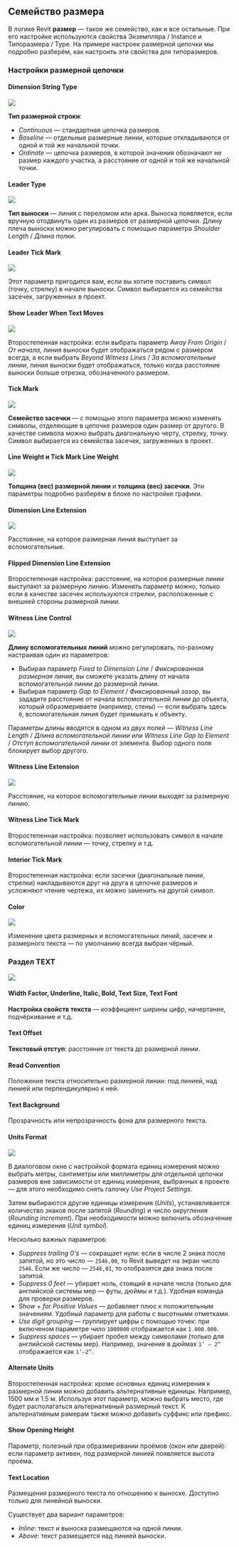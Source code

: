 ## Семейство размера

В логике Revit **размер** — такое же семейство, как и все остальные. При его настройке используются свойства Экземпляра / Instance и Типоразмера / Type. На примере настроек размерной цепочки мы подробно разберём, как настроить эти свойства для типоразмеров.

### Настройки размерной цепочки

#### Dimension String Type

![](/img/RVS_18/1670067590_block-2-manual-dimentions-1.gif)

**Тип размерной строки**:

- _Continuous_ — стандартная цепочка размеров.
- _Baseline_ — отдельные размерные линии, которые откладываются от одной и той же начальной точки.
- _Ordinate_ — цепочка размеров, в которой значения обозначают не размер каждого участка, а расстояние от одной и той же начальной точки.

#### Leader Type

![](/img/RVS_18/1670067629_block-2-manual-dimentions-2.gif)

**Тип выноски** — линия с переломом или арка. Выноска появляется, если вручную отодвинуть один из размеров от размерной цепочки. Длину плеча выноски можно регулировать с помощью параметра _Shoulder Length_ / _Длина полки_.

#### Leader Tick Mark

![](/img/RVS_18/1670067664_block-2-manual-dimentions-3.gif)

Этот параметр пригодится вам, если вы хотите поставить символ (точку, стрелку) в начале выноски. Символ выбирается из семейства засечек, загруженных в проект.

#### Show Leader When Text Moves

![](/img/RVS_18/1670067707_block-2-manual-dimentions-4.gif)

Второстепенная настройка: если выбрать параметр _Away From Origin_ / _От начала_, линия выноски будет отображаться рядом с размером всегда, а если выбрать _Beyond Witness Lines_ / _За вспомогательные линии_, линия выноски будет отображаться, только когда расстояние выноски больше отрезка, обозначенного размером.

#### Tick Mark

![](/img/RVS_18/1670067743_block-2-manual-dimentions-5.gif)

**Семейство засечки** — с помощью этого параметра можно изменять символы, отделяющие в цепочке размеров один размер от другого. В качестве символа можно выбрать диагональную черту, стрелку, точку. Символ выбирается из семейства засечек, загруженных в проект.

#### Line Weight и Tick Mark Line Weight

![](/img/RVS_18/1670067798_block-2-manual-dimentions-6.gif)

**Толщина (вес) размерной линии** и **толщина (вес) засечки**. Эти параметры подробно разберём в блоке по настройке графики.

#### Dimension Line Extension

![](/img/RVS_18/1670067842_block-2-manual-dimentions-7.gif)

Расстояние, на которое размерная линия выступает за вспомогательные.

#### Flipped Dimension Line Extension

Второстепенная настройка: расстояние, на которое размерные линии выступают за размерную линию. Изменять параметр можно, только если в качестве засечек используются стрелки, расположенные с внешней стороны размерной линии.

#### Witness Line Control

![](/img/RVS_18/1670067886_block-2-manual-dimentions-8.gif)

**Длину вспомогательных линий** можно регулировать, по-разному настраивая один из параметров:

- Выбирая параметр _Fixed to Dimension Line_ / _Фиксированная размерная линия_, вы сможете указать длину от начала вспомогательной линии до размерной линии.
- Выбирая параметр _Gap to Element_ / _Фиксированный зазор_, вы зададите расстояние от начала вспомогательной линии до объекта, который образмериваете (например, стены) — если выбрать здесь `0`, вспомогательная линия будет примыкать к объекту.

Параметры длины вводятся в одном из двух полей — _Witness Line Length_ / _Длина вспомогательной линии_ или _Witness Line Gap to Element_ / _Отступ вспомогательной линии_ от элемента. Выбор одного поля блокирует выбор другого.

#### Witness Line Extension

![](/img/RVS_18/1670067926_block-2-manual-dimentions-9.gif)

Расстояние, на которое вспомогательные линии выходят за размерную линию.

#### Witness Line Tick Mark

Второстепенная настройка: позволяет использовать символ в начале вспомогательной линии — точку, стрелку и т.д.

#### Interior Tick Mark

Второстепенная настройка: если засечки (диагональные линии, стрелки) накладываются друг на друга в цепочке размеров и усложняют чтение чертежа, их можно заменить на другой символ.

#### Color

![](/img/RVS_18/1670067958_block-2-manual-dimentions-10.gif)

Изменение цвета размерных и вспомогательных линий, засечек и размерного текста — по умолчанию всегда выбран чёрный.

### Раздел TEXT

![](/img/RVS_18/1670067997_block-2-manual-dimentions-11.jpg#bordered)

#### Width Factor, Underline, Italic, Bold, Text Size, Text Font

**Настройка свойств текста** — коэффициент ширины цифр, начертание, подчёркивание и т.д.

#### Text Offset

**Текстовый отступ**: расстояние от текста до размерной линии.

#### Read Convention

Положение текста относительно размерной линии: под линией, над линией или перпендикулярно к ней.

#### Text Background

Прозрачность или непрозрачность фона для размерного текста.

#### Units Format

![](/img/RVS_18/1670068071_block-2-manual-dimentions-12.gif#bordered)

В диалоговом окне с настройкой формата единиц измерения можно выбрать метры, сантиметры или миллиметры для отдельной цепочки размеров вне зависимости от единиц измерения, выбранных в проекте — для этого необходимо снять галочку _Use Project Settings_.

Затем выбираются другие единицы измерения (_Units_), устанавливается количество знаков после запятой (_Rounding_) и число округления (_Rounding increment_). При необходимости можно включить обозначение единиц измерения (_Unit symbol_).

Несколько важных параметров:

- _Suppress trailing 0's_ — сокращает нули: если в числе 2 знака после запятой, но это число — `2546,00`, то Revit выведет на экран число `2546`. Если же число — `2546,01`, то отобразятся два знака после запятой.
- _Suppress 0 feet_ — убирает ноль, стоящий в начале числа (только для английской системы мер — футы, дюймы и т.д.). Удобная команда для проверки размеров.
- _Show + for Positive Values_ — добавляет плюс к положительным значениям. Удобный параметр для работы с высотными отметками.
- _Use digit grouping_ — группирует цифры с помощью точек: при включеном параметре чило `1000000` отображается как `1.000.000`.
- _Suppress spaces_ — убирает пробел между символами (только для английской системы мер). Например, значение в дюймах `1’ – 2”` отображается как `1’–2”`.

#### Alternate Units

Второстепенная настройка: кроме основных единиц измерения к размерной линии можно добавить альтернативные единицы. Например, 1500 мм и 1.5 м. Используя этот параметр, можно выбрать место, где будет располагаться альтернативный размерный текст. К альтернативным рамерам также можно добавить суффикс или префикс.

#### Show Opening Height

Параметр, полезный при образмеривании проёмов (окон или дверей): если параметр активен, под размерной линией появляется высота проёма.

#### Text Location  

Размещения размерного текста по отношению к выноске. Доступно только для линейной выноски.

Существует два вариант параметров:

- _Inline_: текст и выноска размещаются на одной линии.
- _Above_: текст размещается над линией выноски.
